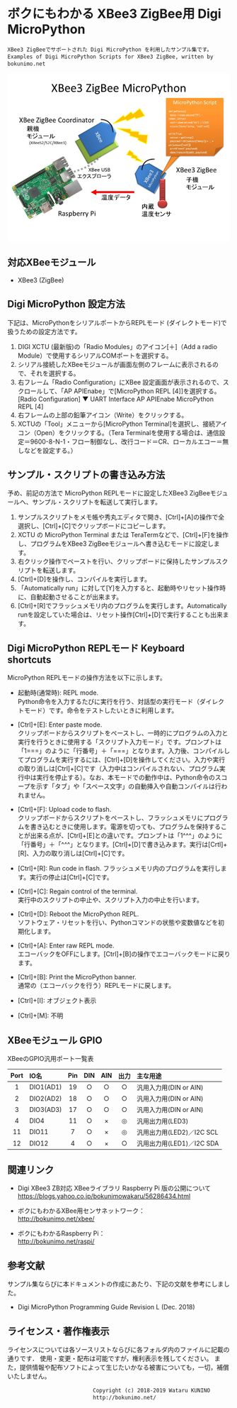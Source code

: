 # ボクにもわかる XBee3 ZigBee用 Digi MicroPython
	XBee3 ZigBeeでサポートされた Digi MicroPython を利用したサンプル集です。  
	Examples of Digi MicroPython Scripts for XBee3 ZigBee, written by bokunimo.net  

![説明図](xbee3_micropython.jpg)

## 対応XBeeモジュール

- XBee3 (ZigBee)

## Digi MicroPython 設定方法

下記は、MicroPythonをシリアルポートからREPLモード (ダイレクトモード)で扱うための設定方法です。  

1. DIGI XCTU (最新版)の「Radio Modules」のアイコン[＋]（Add a radio Module）で使用するシリアルCOMポートを選択する。  
2. シリアル接続したXBeeモジュールが画面左側のフレームに表示されるので、それを選択する。  
3. 右フレーム「Radio Configuration」にXBee 設定画面が表示されるので、スクロールして、「AP APIEnabe」で[MicroPython REPL [4]]を選択する。  
		[Radio Configuration]
		▼ UART Interface
			AP APIEnabe
				MicroPython REPL [4]
4. 右フレームの上部の鉛筆アイコン（Write）をクリックする。  
5. XCTUの「Tool」メニューから[MicroPython Terminal]を選択し、接続アイコン（Open）をクリックする。（Tera Terminalを使用する場合は、通信設定＝9600-8-N-1・フロー制御なし、改行コード＝CR、ローカルエコー＝無しなどを設定する。）  

## サンプル・スクリプトの書き込み方法

予め、前記の方法で MicroPython REPLモードに設定したXBee3 ZigBeeモジュールへ、サンプル・スクリプトを転送して実行します。  

1. サンプルスクリプトをメモ帳や秀丸エディタで開き、[Ctrl]+[A]の操作で全選択し、[Ctrl]+[C]でクリップボードにコピーします。  
2. XCTU の MicroPython Terminal または TeraTermなどで、[Ctrl]+[F]を操作し、プログラムをXBee3 ZigBeeモジュールへ書き込むモードに設定します。  
3. 右クリック操作でペーストを行い、クリップボードに保持したサンプルスクリプトを転送します。
4. [Ctrl]+[D]を操作し、コンパイルを実行します。  
5. 「Automatically run」に対して[Y]を入力すると、起動時やリセット操作時に、自動起動させることが出来ます。  
6. [Ctrl]+[R]でフラッシュメモリ内のプログラムを実行します。Automatically runを設定していた場合は、リセット操作[Ctrl]+[D]で実行することも出来ます。  

## Digi MicroPython REPLモード Keyboard shortcuts

MicroPython REPLモードの操作方法を以下に示します。

- 起動時(通常時): REPL mode.  
	Python命令を入力するたびに実行を行う、対話型の実行モード（ダイレクトモード）です。命令をテストしたいときに利用します。   

- [Ctrl]+[E]: Enter paste mode.  
	クリップボードからスクリプトをペーストし、一時的にプログラムの入力と実行を行うときに使用する「スクリプト入力モード」です。プロンプトは「1===」のように「行番号」＋「===」となります。入力後、コンパイルしてプログラムを実行するには、[Ctrl]+[D]を操作してください。入力や実行の取り消しは[Ctrl]+[C]です（入力中はコンパイルされない、プログラム実行中は実行を停止する）。なお、本モードでの動作中は、Python命令のスコープを示す「タブ」や「スペース文字」の自動挿入や自動コンパイルは行われません。  

- [Ctrl]+[F]: Upload code to flash.   
	クリップボードからスクリプトをペーストし、フラッシュメモリにプログラムを書き込むときに使用します。電源を切っても、プログラムを保持することが出来る点が、[Ctrl]+[E]との違いです。プロンプトは「1^^^」のように「行番号」＋「^^^」となります。[Ctrl]+[D]で書き込みます。実行は[Crtl]+[R]、入力の取り消しは[Ctrl]+[C]です。  

- [Ctrl]+[R]: Run code in flash.
	フラッシュメモリ内のプログラムを実行します。実行の停止は[Ctrl]+[C]です。  

- [Ctrl]+[C]: Regain control of the terminal.  
	実行中のスクリプトの中止や、スクリプト入力の中止を行います。  

- [Ctrl]+[D]: Reboot the MicroPython REPL.  
	ソフトウェア・リセットを行い、Pythonコマンドの状態や変数値などを初期化します。

- [Ctrl]+[A]: Enter raw REPL mode.  
	エコーバックをOFFにします。[Ctrl]+[B]の操作でエコーバックモードに戻ります。  

- [Ctrl]+[B]: Print the MicroPython banner.  
	通常の（エコーバックを行う）REPLモードに戻します。  

- [Ctrl]+[I]: オブジェクト表示

- [Ctrl]+[M]: 不明

## XBeeモジュール GPIO

XBeeのGPIO汎用ポート一覧表  

| Port |  IO名   | Pin | DIN | AIN | 出力 | 主な用途  
|:----:|:--------|:---:|:---:|:---:|:----:|:------------------------  
|    1 |DIO1(AD1)|  19 |  ○ | ○  |  ○  |汎用入力用(DIN or AIN)  
|    2 |DIO2(AD2)|  18 |  ○ | ○  |  ○  |汎用入力用(DIN or AIN)  
|    3 |DIO3(AD3)|  17 |  ○ | ○  |  ○  |汎用入力用(DIN or AIN)  
|    4 |DIO4     |  11 |  ○ | ×  |  ◎  |汎用出力用(LED3)  
|   11 |DIO11    |   7 |  ○ | ×  |  ◎  |汎用出力用(LED2)／I2C SCL  
|   12 |DIO12    |   4 |  ○ | ×  |  ○  |汎用出力用(LED1)／I2C SDA  


## 関連リンク

- Digi XBee3 ZB対応 XBeeライブラリ Raspberry Pi 版の公開について 
	https://blogs.yahoo.co.jp/bokunimowakaru/56286434.html

- ボクにもわかるXBee用センサネットワーク：  
	http://bokunimo.net/xbee/  
  
- ボクにもわかるRaspberry Pi：  
	http://bokunimo.net/raspi/  

## 参考文献

サンプル集ならびに本ドキュメントの作成にあたり、下記の文献を参考にしました。

- Digi MicroPython Programming Guide Revision L (Dec. 2018)



## ライセンス・著作権表示

ライセンスについては各ソースリストならびに各フォルダ内のファイルに記載の通りです．
使用・変更・配布は可能ですが，権利表示を残してください。
また，提供情報や配布ソフトによって生じたいかなる被害についても，一切，補償いたしません。

							   Copyright (c) 2018-2019 Wataru KUNINO
							   http://bokunimo.net/

